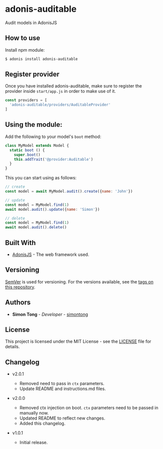 # adonis-auditable
Audit models in AdonisJS

## How to use

Install npm module:

```bash
$ adonis install adonis-auditable
```

## Register provider

Once you have installed adonis-auditable, make sure to register the provider inside `start/app.js` in order to make use of it.

```js
const providers = [
  'adonis-auditable/providers/AuditableProvider'
]
```

## Using the module:

Add the following to your model's `boot` method:

```js
class MyModel extends Model {
  static boot () {
    super.boot()
    this.addTrait('@provider:Auditable')
  }
}
```

This you can start using as follows:

```js
// create
const model = await MyModel.audit().create({name: 'John'})

// update
const model = MyModel.find(1)
await model.audit().update({name: 'Simon'})

// delete
const model = MyModel.find(1)
await model.audit().delete()
```

## Built With

* [AdonisJS](http://adonisjs.com) - The web framework used.

## Versioning

[SemVer](http://semver.org/) is used for versioning. For the versions available, see the [tags on this repository](https://github.com/simontong/adonis-auditable/tags).  

## Authors

* **Simon Tong** - *Developer* - [simontong](https://github.com/simontong)

## License

This project is licensed under the MIT License - see the [LICENSE](LICENSE) file for details.


## Changelog

- v2.0.1
  - Removed need to pass in `ctx` parameters.
  - Update README and instructions.md files.

- v2.0.0
  - Removed ctx injection on boot. `ctx` parameters need to be passed in manually now.
  - Updated README to reflect new changes.
  - Added this changelog.

- v1.0.1
  - Initial release.
